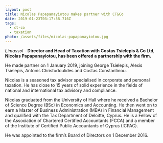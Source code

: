 ```yaml
---
layout: post
title: Nicolas Papapanayiotou makes partner with CT&Co
date: 2019-01-23T03:17:58.716Z
tags:
  - ct-co
  - taxation
photo: /assets/files/nicolas-papapanayiotou.jpg
---
```

*Limassol* - **Director and Head of Taxation with Costas Tsielepis & Co Ltd, Nicolas Papapanayiotou, has been offered a partnership with the firm.**

He made partner on 1 January 2019, joining George Tsielepis, Alexis Tsielepis, Antonis Christodoulides and Costas Constantinou.

Nicolas is a seasoned tax advisor specialised in corporate and personal taxation. He has close to 15 years of solid experience in the fields of national and international tax advisory and compliance.

Nicolas graduated from the University of Hull where he received a Bachelor of Science Degree (BSc) in Economics and Accounting. He then went on to earn a Master of Business Administration (MBA) in Financial Management and qualified with the Tax Department of Deloitte, Cyprus. He is a Fellow of the Association of Chartered Certified Accountants (FCCA) and a member of the Institute of Certified Public Accountants of Cyprus (ICPAC).

He was appointed to the firm’s Board of Directors on 1 December 2016.
